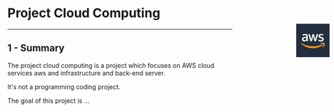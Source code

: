 # Project Cloud Computing
<img src="img/aws.jpg" style ="position:absolute; top:3%; right:0%; padding:10px">

---
    


## 1 - Summary 

The project cloud computing is a project which focuses on AWS cloud services aws and infrastructure and back-end server.

It's not a programming coding project.

The goal of this project is ...
